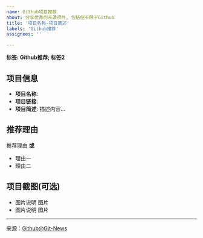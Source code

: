 ```yaml
---
name: Github项目推荐
about: 分享优秀的开源项目, 包括但不限于Github
title: '项目名称-项目简述'
labels: 'Github推荐'
assignees: ''

---
```



**标签: Github推荐; 标签2**

## 项目信息
 - **项目名称**: 
 - **项目链接**: 
 - **项目简述**:
	描述内容...

## 推荐理由
 
推荐理由
**或**
- 理由一
- 理由二


## 项目截图(可选)

- 图片说明
	图片
- 图片说明
	图片




[^_^]: # (请勿修改下面的内容, 感谢🙇‍🙇‍🙇‍!)
<!--
  Template: git_recommend
  Updated: 2020/01/05
-->
* * * * * * * * * * * * * * * * * * * * * * * * * * * * * * * *
来源：[Github@Git-News](https://github.com/Git-News)

